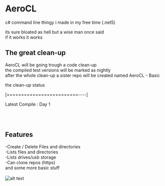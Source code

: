 # AeroCL
c# command line thingy i made in my free time (.net5)

its sure bloated as hell but a wise man once said <br />
if it works it works<br />

## The great clean-up 
  AeroCL will be going trough a code clean-up <br />
  the compiled test versions will be marked as nightly <br /> 
  after the whole clean-up a sister repo will be created named AeroCL - Basic <br />

  the clean-up status <br />
                                
  [=========================----] <br />

  Latest Compile : Day 1<br />


  <br />
  
  <br />

## Features
  -Create / Delete Files and directories<br />
  -Lists files and directories<br />
  -Lists drives/usb storage<br />
  -Can clone repos (https)<br />
  and some more basic stuff<br />
<br />
![alt text](https://cdn.discordapp.com/attachments/701341782000140309/925711316658823178/Zrzut_ekranu_2021-12-29_122525.png)
